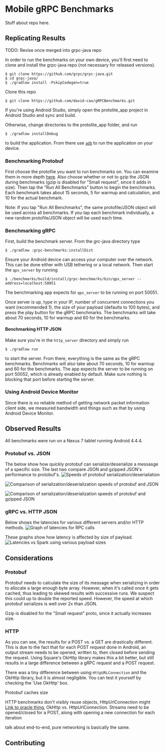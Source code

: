 Mobile gRPC Benchmarks
======================
Stuff about repo here.

Replicating Results
-------------------
TODO: Revise once merged into grpc-java repo

In order to run the benchmarks on your own device, you'll first need to clone and install the grpc-java repo (not necessary for released versions).
```
$ git clone https://github.com/grpc/grpc-java.git
$ cd grpc-java/
$ ./gradlew install -PskipCodegen=true
```

Clone this repo
```
$ git clone https://github.com/david-cao/gRPCBenchmarks.git
```
If you're using Android Studio, simply open the protolite_app project in Android Studio and sync and build.

Otherwise, change directories to the protolite_app folder, and run
```
$ ./gradlew installDebug
```
to build the application. From there use [`adb`](https://developer.android.com/studio/command-line/adb.html) to run the application on your device.

### Benchmarking Protobuf
First choose the protofile you want to run benchmarks on. You can examine them in more depth [here](/protolite_app/app/src/main/proto). Also choose whether or not to gzip the JSON during benchmarks (gzip is disabled for "Small request", since it adds in size). Then tap the "Run All Benchmarks" button to begin the benchmarks. Each benchmark takes about 15 seconds, 5 for warmup and calculation, and 10 for the actual benchmark. 

Note: If you tap "Run All Benchmarks", the same protofile/JSON object will be used across all benchmarks. If you tap each benchmark individually, a new random protofile/JSON object will be used each time.

### Benchmarking gRPC
First, build the benchmark server. From the grc-java directory type
```
$ ./gradlew :grpc-benchmarks:installDist
```

Ensure your Android device can access your computer over the network. This can be done either with USB tethering or a local network. Then start the `qps_server` by running
```
$ ./benchmarks/build/install/grpc-benchmarks/bin/qps_server --address=localhost:50051
```
The benchmarking app expects for `qps_server` to be running on port 50051. 

Once server is up, type in your IP, number of concurrent connections you want (recommended 1), the size of your payload (defaults to 100 bytes), and press the play button for the gRPC benchmarks. The benchmarks will take about 70 seconds, 10 for warmup and 60 for the benchmarks.

#### Benchmarking HTTP JSON
Make sure you're in the `http_server` directory and simply run 
```
$ ./gradlew run
```
to start the server. From there, everything is the same as the gRPC benchmarks. Benchmarks will also take about 70 seconds, 10 for warmup and 60 for the benchmarks. The app expects the server to be running on port 50052, which is already enabled by default. Make sure nothing is blocking that port before starting the server.

### Using Android Device Monitor
Since there is no reliable method of getting network packet information client side, we measured bandwidth and things such as that by using Android Device Monitor. 

Observed Results
----------------
All benchmarks were run on a Nexus 7 tablet running Android 4.4.4.

### Protobuf vs. JSON
The below show how quickly protobuf can serialize/deserialize a messasge of a specific size. The last two compare JSON and gzipped JSON's performance to protobuf's.
![Speeds of protobuf serialization/deserialiation](/benchmark_results/protobuf_speeds.png)

![Comparison of serialization/deserialization speeds of protobuf and JSON](/benchmark_results/proto_vs_json.png)

![Comparison of serialization/deserialization speeds of protobuf and gzipped JSON](/benchmark_results/proto_speeds_gzip.png)

### gRPC vs. HTTP JSON
Below shows the latencies for various different servers and/or HTTP methods.
![Graph of latencies for RPC calls](/benchmark_results/latencies.png)

These graphs show how latency is affected by size of payload.
![Latencies vs Spark using various payload sizes](/benchmark_results/all_latencies.png)

Considerations
--------------
### Protobuf
Protobuf needs to calculate the size of its message when serializing in order to allocate a large enough byte array. However, when it's called once it gets cached, thus leading to skewed results with successive runs. We suspect this could up to double the reported speed. However, the speed at which protobuf serializes is well over 2x than JSON.

Gzip is disabled for the "Small request" proto, since it actually increases size.

### HTTP
As you can see, the results for a POST vs. a GET are drastically different. This is due to the fact that for each POST request done in Android, an output stream needs to be opened, written to, then closed before sending the request. Using Square's OkHttp library makes this a bit better, but still results in a large difference between a gRPC request and a POST request.

There was a tiny difference between using `HttpURLConnection` and the OkHttp library, but it is almost negligible. You can test it yourself by checking the 'Use OkHttp' box. 



Protobuf caches size

HTTP benchmarks don't visibly reuse objects, HttpUrlConnection might [Link to oracle thing](), OkHttp vs. HttpUrlConnection. 
Streams need to be opened/closed for a POST, along with opening a new connection for each iteration

talk about end-to-end, pure networking is basically the same.

Contributing
------------
